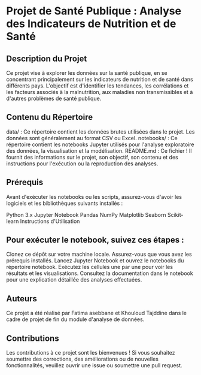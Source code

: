# Projet de Santé Publique : Analyse des Indicateurs de Nutrition et de Santé
## Description du Projet
Ce projet vise à explorer les données sur la santé publique, en se concentrant principalement sur les indicateurs de nutrition et de santé dans différents pays. L'objectif est d'identifier les tendances, les corrélations et les facteurs associés à la malnutrition, aux maladies non transmissibles et à d'autres problèmes de santé publique.

## Contenu du Répertoire
data/ : Ce répertoire contient les données brutes utilisées dans le projet. Les données sont généralement au format CSV ou Excel.
notebooks/ : Ce répertoire contient les notebooks Jupyter utilisés pour l'analyse exploratoire des données, la visualisation et la modélisation.
README.md : Ce fichier ! Il fournit des informations sur le projet, son objectif, son contenu et des instructions pour l'exécution ou la reproduction des analyses.

## Prérequis
Avant d'exécuter les notebooks ou les scripts, assurez-vous d'avoir les logiciels et les bibliothèques suivants installés :

Python 3.x
Jupyter Notebook
Pandas
NumPy
Matplotlib
Seaborn
Scikit-learn
Instructions d'Utilisation

## Pour exécuter le notebook, suivez ces étapes :

Clonez ce dépôt sur votre machine locale.
Assurez-vous que vous avez les prérequis installés.
Lancez Jupyter Notebook et ouvrez le notebooks du répertoire notebook.
Exécutez les cellules une par une pour voir les résultats et les visualisations.
Consultez la documentation dans le notebook pour une explication détaillée des analyses effectuées.

## Auteurs
Ce projet a été réalisé par Fatima asebbane et Khouloud Tajddine dans le cadre de projet de fin du module d'analyse de données.

## Contributions
Les contributions à ce projet sont les bienvenues ! Si vous souhaitez soumettre des corrections, des améliorations ou de nouvelles fonctionnalités, veuillez ouvrir une issue ou soumettre une pull request.

